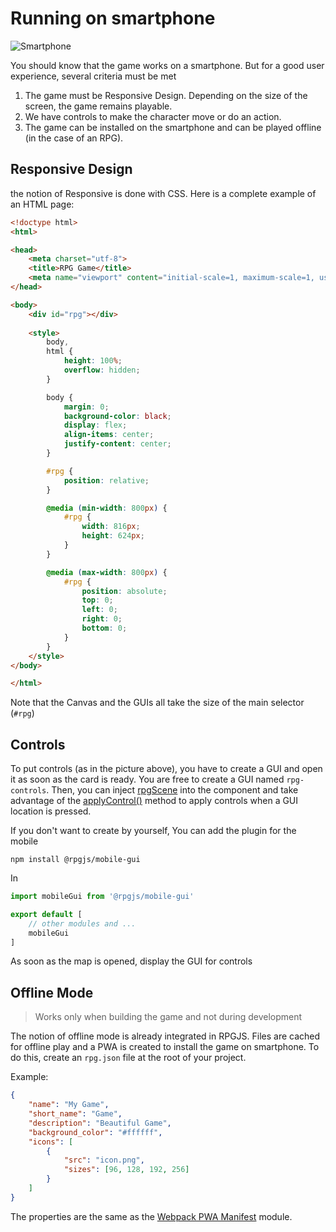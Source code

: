 # Running on smartphone 

![Smartphone](/assets/smartphone.png)

You should know that the game works on a smartphone. But for a good user experience, several criteria must be met

1. The game must be Responsive Design. Depending on the size of the screen, the game remains playable.
2. We have controls to make the character move or do an action.
3. The game can be installed on the smartphone and can be played offline (in the case of an RPG).

## Responsive Design

the notion of Responsive is done with CSS. Here is a complete example of an HTML page: 

```html
<!doctype html>
<html>

<head>
    <meta charset="utf-8">
    <title>RPG Game</title>
    <meta name="viewport" content="initial-scale=1, maximum-scale=1, user-scalable=no, minimum-scale=1, width=device-width, height=device-height">
</head>

<body>
    <div id="rpg"></div>
    
    <style>
        body,
        html {
            height: 100%;
            overflow: hidden;
        }

        body {
            margin: 0;
            background-color: black; 
            display: flex;
            align-items: center;
            justify-content: center;
        }

        #rpg {
            position: relative;   
        }

        @media (min-width: 800px) {
            #rpg {
                width: 816px;
                height: 624px;
            }
        }

        @media (max-width: 800px) {
            #rpg {
                position: absolute;
                top: 0;
                left: 0;
                right: 0;
                bottom: 0;
            }
        }
    </style>
</body>

</html>
```

Note that the Canvas and the GUIs all take the size of the main selector (`#rpg`)

## Controls

To put controls (as in the picture above), you have to create a GUI and open it as soon as the card is ready. You are free to create a GUI named `rpg-controls`.
Then, you can inject [rpgScene](/classes/vue-inject.html#services) into the component and take advantage of the [applyControl()]((/classes/scene-map.html#rpgscene)) method to apply controls when a GUI location is pressed.

If you don't want to create by yourself, You can add the plugin for the mobile

`npm install @rpgjs/mobile-gui`

In <PathTo to="moduleIndex" />
```ts
import mobileGui from '@rpgjs/mobile-gui'

export default [
    // other modules and ...
    mobileGui
]

```

As soon as the map is opened, display the GUI for controls

## Offline Mode

> Works only when building the game and not during development

The notion of offline mode is already integrated in RPGJS. Files are cached for offline play and a PWA is created to install the game on smartphone. 
To do this, create an `rpg.json` file at the root of your project.

Example:
```json
{
    "name": "My Game",
    "short_name": "Game",
    "description": "Beautiful Game",
    "background_color": "#ffffff",
    "icons": [
        {
            "src": "icon.png",
            "sizes": [96, 128, 192, 256]
        }
    ]
}
```

The properties are the same as the [Webpack PWA Manifest](https://github.com/arthurbergmz/webpack-pwa-manifest) module.
